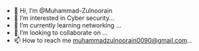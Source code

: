 - 👋 Hi, I’m @Muhammad-Zulnoorain
- 👀 I’m interested in Cyber security...
- 🌱 I’m currently learning networking ...
- 💞️ I’m looking to collaborate on ...
- 📫 How to reach me muhammadzulnoorain0090@gmail.com...

<!---
Muhammad-Zulnoorain/Muhammad-Zulnoorain is a ✨ special ✨ repository because its `README.md` (this file) appears on your GitHub profile.
You can click the Preview link to take a look at your changes.
--->
